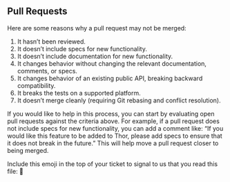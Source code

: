 Pull Requests
-------------
Here are some reasons why a pull request may not be merged:

1. It hasn’t been reviewed.
2. It doesn’t include specs for new functionality.
3. It doesn’t include documentation for new functionality.
4. It changes behavior without changing the relevant documentation, comments, or specs.
5. It changes behavior of an existing public API, breaking backward compatibility.
6. It breaks the tests on a supported platform.
7. It doesn’t merge cleanly (requiring Git rebasing and conflict resolution).

If you would like to help in this process, you can start by evaluating open pull requests against the criteria above. For example, if a pull request does not include specs for new functionality, you can add a comment like: “If you would like this feature to be added to Thor, please add specs to ensure that it does not break in the future.” This will help move a pull request closer to being merged.  

Include this emoji in the top of your ticket to signal to us that you read this file: 🌈